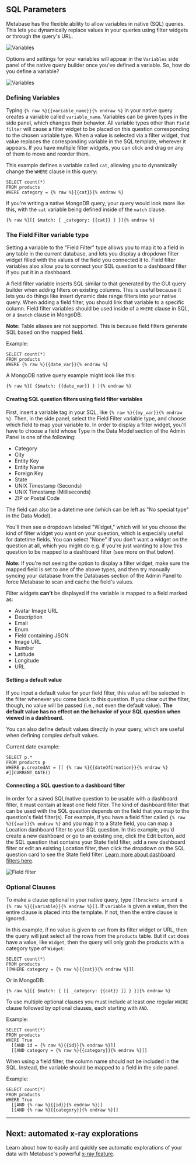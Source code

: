 ## SQL Parameters

Metabase has the flexible ability to allow variables in native (SQL) queries. This lets you dynamically replace values in your queries using filter widgets or through the query's URL.

![Variables](images/sql-parameters/02-widget.png)

Options and settings for your variables will appear in the `Variables` side panel of the native query builder once you've defined a variable. So, how do you define a variable?

![Variables](images/sql-parameters/01-variables.png)

### Defining Variables

Typing `{% raw %}{{variable_name}}{% endraw %}` in your native query creates a variable called `variable_name`. Variables can be given types in the side panel, which changes their behavior. All variable types other than `field filter` will cause a filter widget to be placed on this question corresponding to the chosen variable type. When a value is selected via a filter widget, that value replaces the corresponding variable in the SQL template, wherever it appears. If you have multiple filter widgets, you can click and drag on any of them to move and reorder them.

This example defines a variable called `cat`, allowing you to dynamically change the `WHERE` clause in this query:

```
SELECT count(*)
FROM products
WHERE category = {% raw %}{{cat}}{% endraw %}
```

If you're writing a native MongoDB query, your query would look more like this, with the `cat` variable being defined inside of the `match` clause.

```
{% raw %}[{ $match: { _category: {{cat}} } }]{% endraw %}
```

### The Field Filter variable type

Setting a variable to the "Field Filter" type allows you to map it to a field in any table in the current database, and lets you display a dropdown filter widget filled with the values of the field you connected it to. Field filter variables also allow you to connect your SQL question to a dashboard filter if you put it in a dashboard.

A field filter variable inserts SQL similar to that generated by the GUI query builder when adding filters on existing columns. This is useful because it lets you do things like insert dynamic date range filters into your native query. When adding a field filter, you should link that variable to a specific column. Field filter variables should be used inside of a `WHERE` clause in SQL, or a `$match` clause in MongoDB.

**Note:** Table aliases are not supported. This is because field filters generate SQL based on the mapped field.

Example:

```
SELECT count(*)
FROM products
WHERE {% raw %}{{date_var}}{% endraw %}
```

A MongoDB native query example might look like this:

```
{% raw %}[ {$match: {{date_var}} } ]{% endraw %}
```

#### Creating SQL question filters using field filter variables

First, insert a variable tag in your SQL, like `{% raw %}{{my_var}}{% endraw %}`. Then, in the side panel, select the Field Filter variable type, and choose which field to map your variable to. In order to display a filter widget, you'll have to choose a field whose Type in the Data Model section of the Admin Panel is one of the following:

- Category
- City
- Entity Key
- Entity Name
- Foreign Key
- State
- UNIX Timestamp (Seconds)
- UNIX Timestamp (Milliseconds)
- ZIP or Postal Code

The field can also be a datetime one (which can be left as "No special type" in the Data Model).

You'll then see a dropdown labeled "Widget," which will let you choose the kind of filter widget you want on your question, which is especially useful for datetime fields. You can select "None" if you don't want a widget on the question at all, which you might do e.g. if you're just wanting to allow this question to be mapped to a dashboard filter (see more on that below).

**Note:** If you're not seeing the option to display a filter widget, make sure the mapped field is set to one of the above types, and then try manually syncing your database from the Databases section of the Admin Panel to force Metabase to scan and cache the field's values.

Filter widgets **can't** be displayed if the variable is mapped to a field marked as:

- Avatar Image URL
- Description
- Email
- Enum
- Field containing JSON
- Image URL
- Number
- Latitude
- Longitude
- URL

#### Setting a default value

If you input a default value for your field filter, this value will be selected in the filter whenever you come back to this question. If you clear out the filter, though, no value will be passed (i.e., not even the default value). **The default value has no effect on the behavior of your SQL question when viewed in a dashboard.**

You can also define default values directly in your query, which are useful when defining complex default values.

Current date example:

```
SELECT p.*
FROM products p
WHERE p.createdAt = [[ {% raw %}{{dateOfCreation}}{% endraw %} #]]CURRENT_DATE()
```

#### Connecting a SQL question to a dashboard filter

In order for a saved SQL/native question to be usable with a dashboard filter, it must contain at least one field filter. The kind of dashboard filter that can be used with the SQL question depends on the field that you map to the question's field filter(s). For example, if you have a field filter called `{% raw %}{{var}}{% endraw %}` and you map it to a State field, you can map a Location dashboard filter to your SQL question. In this example, you'd create a new dashboard or go to an existing one, click the Edit button, add the SQL question that contains your State field filter, add a new dashboard filter or edit an existing Location filter, then click the dropdown on the SQL question card to see the State field filter. [Learn more about dashboard filters here](08-dashboard-filters.md).

![Field filter](images/sql-parameters/state-field-filter.png)

### Optional Clauses

To make a clause optional in your native query, type `[[brackets around a {% raw %}{{variable}}{% endraw %}]]`. If `variable` is given a value, then the entire clause is placed into the template. If not, then the entire clause is ignored.

In this example, if no value is given to `cat` from its filter widget or URL, then the query will just select all the rows from the `products` table. But if `cat` does have a value, like `Widget`, then the query will only grab the products with a category type of `Widget`:

```
SELECT count(*)
FROM products
[[WHERE category = {% raw %}{{cat}}{% endraw %}]]
```

Or in MongoDB:

```
{% raw %}[{ $match: { [[ _category: {{cat}} ]] } }]{% endraw %}
```

To use multiple optional clauses you must include at least one regular `WHERE` clause followed by optional clauses, each starting with `AND`.

Example:

```
SELECT count(*)
FROM products
WHERE True
  [[AND id = {% raw %}{{id}}{% endraw %}]]
  [[AND category = {% raw %}{{category}}{% endraw %}]]
```

When using a field filter, the column name should not be included in the SQL. Instead, the variable should be mapped to a field in the side panel.

Example:

```
SELECT count(*)
FROM products
WHERE True
  [[AND {% raw %}{{id}}{% endraw %}]]
  [[AND {% raw %}{{category}}{% endraw %}]]
```

---

## Next: automated x-ray explorations

Learn about how to easily and quickly see automatic explorations of your data with Metabase's powerful [x-ray feature](14-x-rays.md).
